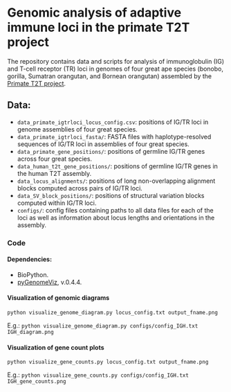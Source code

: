 # Genomic analysis of adaptive immune loci in the primate T2T project

The repository contains data and scripts for analysis of immunoglobulin (IG) and T-cell receptor (TR) loci in genomes of four great ape species (bonobo, gorilla, Sumatran orangutan, and Bornean orangutan) assembled by the [Primate T2T project](https://github.com/marbl/Primates?tab=readme-ov-file#code-availability).

## Data:

- `data_primate_igtrloci_locus_config.csv`: positions of IG/TR loci in genome assemblies of four great species. 
- `data_primate_igtrloci_fasta/`: FASTA files with haplotype-resolved sequences of IG/TR loci in assemblies of four great species.
- `data_primate_gene_positions/`: positions of germline IG/TR genes across four great species.
- `data_human_t2t_gene_positions/`: positions of germline IG/TR genes in the human T2T assembly.
- `data_locus_alignments/`: positions of long non-overlapping alignment blocks computed across pairs of IG/TR loci.  
- `data_SV_block_positions/`: positions of structural variation blocks computed within IG/TR loci.
- `configs/`: config files containing paths to all data files for each of the loci as well as information about locus lengths and orientations in the assembly.

### Code
#### Dependencies:
- BioPython.
- [pyGenomeViz](https://github.com/moshi4/pyGenomeViz), v.0.4.4.

#### Visualization of genomic diagrams
`python visualize_genome_diagram.py locus_config.txt output_fname.png`

E.g.:
`python visualize_genome_diagram.py configs/config_IGH.txt IGH_diagram.png`

#### Visualization of gene count plots
`python visualize_gene_counts.py locus_config.txt output_fname.png`

E.g.:
`python visualize_gene_counts.py configs/config_IGH.txt IGH_gene_counts.png`
